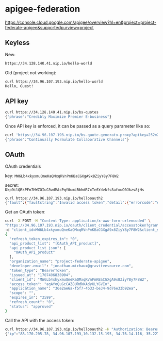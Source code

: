 # apigee-federation

https://console.cloud.google.com/apigee/overview?hl=en&project=project-federate-apigee&supportedpurview=project

## Keyless

New:
```sh
https://34.128.140.41.nip.io/hello-world
```

Old (project not working):
```sh
curl https://34.96.107.193.nip.io/hello-world           
Hello, Guest!
```

## API key

```sh
curl https://34.128.140.41.nip.io/bs-quotes
{"phrase":"Credibly Maximize Premier E-business"}
```

Once API key is enforced, it can be passed as a query parameter like so: 

```sh
curl 'https://34.96.107.193.nip.io/bs-quote-generato-proxy?apikey=252mZs40eL8jFDhrjwmCl5eAkRK84uAvqAuMRcPqAQJOaaTy'
{"phrase":"Continually Formulate Collaborative Channels"}
```

## OAuth

OAuth credentials

key: `MW6Lb4xkyxmuQneKaQMxqRVnPmKBaCGXgA9x8ZiyY8y7F8W2`

secret: `Dkp9ilQRkPFm7HWZOIuG3wdMAsPqY0umLRbhdR7xTe6Ydvkfs8afxuO0Jkzs8jHs`

```sh
curl https://34.96.107.193.nip.io/hellooauth2            
{"fault":{"faultstring":"Invalid access token","detail":{"errorcode":"oauth.v2.InvalidAccessToken"}}
```
Get an OAuth token:

```sh
curl -X POST -H "Content-Type: application/x-www-form-urlencoded" \
"https://34.96.107.193.nip.io/oauth/client_credential/accesstoken?grant_type=client_credentials" \
-d "client_id=MW6Lb4xkyxmuQneKaQMxqRVnPmKBaCGXgA9x8ZiyY8y7F8W2&client_secret=Dkp9ilQRkPFm7HWZOIuG3wdMAsPqY0umLRbhdR7xTe6Ydvkfs8afxuO0Jkzs8jHs"
{
  "refresh_token_expires_in": "0",
  "api_product_list": "[OAuth_API_product]",
  "api_product_list_json": [
    "OAuth_API_product"
  ],
  "organization_name": "project-federate-apigee",
  "developer.email": "jonathan.michaux@graviteesource.com",
  "token_type": "BearerToken",
  "issued_at": "1707406838904",
  "client_id": "MW6Lb4xkyxmuQneKaQMxqRVnPmKBaCGXgA9x8ZiyY8y7F8W2",
  "access_token": "agAYoQuGcCAZ8URdkKAdyULYGVIo",
  "application_name": "36e2ae6a-f5f7-4b33-be34-9d76e33b92ea",
  "scope": "",
  "expires_in": "3599",
  "refresh_count": "0",
  "status": "approved"
}
```

Call the API with the access token: 

```sh
curl https://34.96.107.193.nip.io/hellooauth2 -H "Authorization: Bearer agAYoQuGcCAZ8URdkKAdyULYGVIo"
{"ip":"88.170.205.78, 34.96.107.193,10.132.15.195, 34.76.14.116, 35.227.194.212"}
```